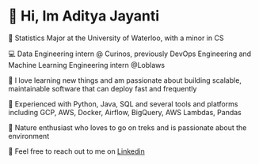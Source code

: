 # 👋 Hi, Im Aditya Jayanti

🏫 Statistics Major at the University of Waterloo, with a minor in CS

💻 Data Engineering intern @ Curinos, previously DevOps Engineering and Machine Learning Engineering intern @Loblaws

📖 I love learning new things and am passionate about building scalable, maintainable software that can deploy fast and frequently

🔨 Experienced with Python, Java, SQL and several tools and platforms including GCP, AWS, Docker, Airflow, BigQuery, AWS Lambdas, Pandas

🍃 Nature enthusiast who loves to go on treks and is passionate about the environment

📧 Feel free to reach out to me on [Linkedin](https://www.linkedin.com/in/adityajayanti/)

